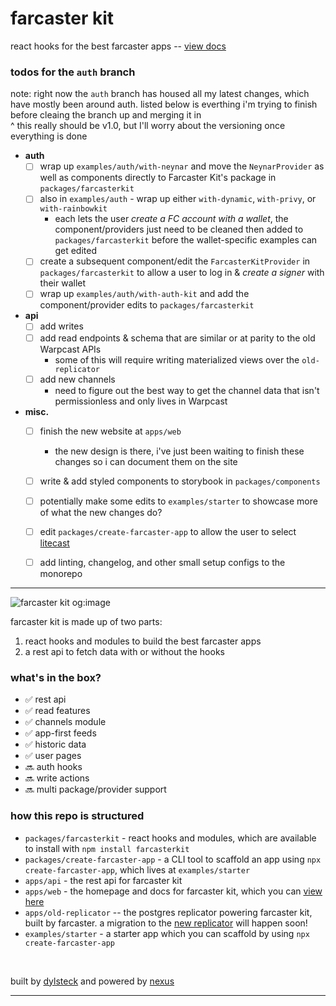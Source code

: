 # farcaster kit

react hooks for the best farcaster apps -- [view docs](https://farcasterkit.com/docs)

### todos for the `auth` branch
note: right now the `auth` branch has housed all my latest changes, which have mostly been around auth. listed below is everthing i'm trying to finish before cleaing the branch up and merging it in <br/> ^ this really should be v1.0, but I'll worry about the versioning once everything is done
- **auth**
  - [ ] wrap up `examples/auth/with-neynar` and move the `NeynarProvider` as well as components directly to Farcaster Kit's package in `packages/farcasterkit`
  - [ ] also in `examples/auth` - wrap up either `with-dynamic`, `with-privy`, or `with-rainbowkit`
    - each lets the user _create a FC account with a wallet_, the component/providers just need to be cleaned then added to `packages/farcasterkit` before the wallet-specific examples can get edited
  - [ ] create a subsequent component/edit the `FarcasterKitProvider` in `packages/farcasterkit` to allow a user to log in & _create a signer_ with their wallet
  - [ ] wrap up `examples/auth/with-auth-kit` and add the component/provider edits to `packages/farcasterkit`
- **api**
    - [ ] add writes
    - [ ] add read endpoints & schema that are similar or at parity to the old Warpcast APIs
        - some of this will require writing materialized views over the `old-replicator`
    - [ ] add new channels
        - need to figure out the best way to get the channel data that isn't permissionless and only lives in Warpcast
- **misc.**
    - [ ] finish the new website at `apps/web`
        - the new design is there, i've just been waiting to finish these changes so i can document them on the site
    - [ ] write & add styled components to storybook in `packages/components`
    - [ ] potentially make some edits to `examples/starter` to showcase more of what the new changes do?
    - [ ] edit `packages/create-farcaster-app` to allow the user to select [litecast](https://github.com/dylsteck/litecast)
    - [ ] add linting, changelog, and other small setup configs to the monorepo


----
![farcaster kit og:image](https://i.imgur.com/qajaZLU.png)

farcaster kit is made up of two parts:
1. react hooks and modules to build the best farcaster apps
2. a rest api to fetch data with or without the hooks

### what's in the box?
- ✅ rest api
- ✅ read features
- ✅ channels module
- ✅ app-first feeds
- ✅ historic data
- ✅ user pages
- 🔜 auth hooks
- 🔜 write actions
- 🔜 multi package/provider support

### how this repo is structured
- `packages/farcasterkit` - react hooks and modules, which are available to install with `npm install farcasterkit`
- `packages/create-farcaster-app` - a CLI tool to scaffold an app using `npx create-farcaster-app`, which lives at `examples/starter`
- `apps/api` - the rest api for farcaster kit
- `apps/web` - the homepage and docs for farcaster kit, which you can [view here](https://farcasterkit.com)
- `apps/old-replicator` -- the postgres replicator powering farcaster kit, built by farcaster. a migration to the [new replicator](https://github.com/farcasterxyz/hub-monorepo/tree/main/apps/replicator) will happen soon!
- `examples/starter` - a starter app which you can scaffold by using `npx create-farcaster-app`
<br/>

built by [dylsteck](https://github.com/dylsteck) and powered by [nexus](https://withcortex.com)

----